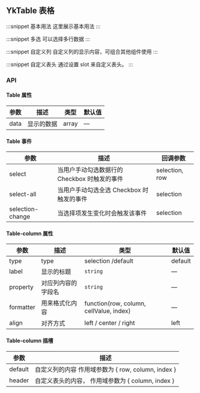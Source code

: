 ## YkTable 表格

:::snippet
基本用法
这里展示基本用法
<TablePrimary/>
:::

:::snippet
多选
可以选择多行数据
<TableCheckbox/>
:::

:::snippet
自定义列
自定义列的显示内容，可组合其他组件使用
<TableCustom/>
:::

:::snippet
自定义表头
通过设置 slot 来自定义表头。
<TableCustomHeader/>
:::

### API

#### Table 属性

| 参数 | 描述       | 类型  | 默认值 |
| ---- | ---------- | ----- | ------ |
| data | 显示的数据 | array | —      |

#### Table 事件

| 参数             | 描述                                         | 回调参数       |
| ---------------- | -------------------------------------------- | -------------- |
| select           | 当用户手动勾选数据行的 Checkbox 时触发的事件 | selection, row |
| select-all       | 当用户手动勾选全选 Checkbox 时触发的事件     | selection      |
| selection-change | 当选择项发生变化时会触发该事件               | selection      |

#### Table-column 属性

| 参数      | 描述               | 类型                                    | 默认值  |
| --------- | ------------------ | --------------------------------------- | ------- |
| type      | type               | selection /default                      | default |
| label     | 显示的标题         | `string `                               | —       |
| property  | 对应列内容的字段名 | `string`                                | —       |
| formatter | 用来格式化内容     | function(row, column, cellValue, index) | —       |
| align     | 对齐方式           | left / center / right                   | left    |

#### Table-column 插槽

| 参数    | 描述                                               |
| ------- | -------------------------------------------------- |
| default | 自定义列的内容 作用域参数为 { row, column, index } |
| header  | 自定义表头的内容， 作用域参数为 { column, index }  |
